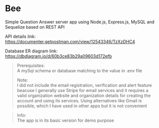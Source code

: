 # Bee
Simple Question Answer server app using Node.js, Express.js, MySQL and Sequelize based on REST API </br>

API details link: https://documenter.getpostman.com/view/12543346/TzXzDHC4 </br>

Database ER diagram link: https://dbdiagram.io/d/60b3ce83b29a09603d172efb </br>


>Prerequisites: <br/>
>A mySql schema or database matching to the value in .env file <br/>
>
>Note: <br/>
>I did not include the email registration, verification and alert feature beacuse I generally use Stripe for email services and it requires a valid organization website and organization details for creating the account and using its services. Using alternatives like Gmail is possible, which I have used in other apps but it is not convenient

>Info: </br>
>The app is in its basic version for demo purpose
